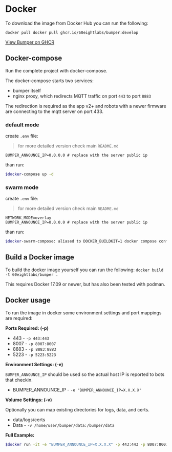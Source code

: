 # Docker

To download the image from Docker Hub you can run the following:

`docker pull docker pull ghcr.io/60eightlabs/bumper:develop`

[View Bumper on GHCR](https://github.com/60EightLabs/bumper/pkgs/container/bumper)

## Docker-compose

Run the complete project with docker-compose.

The docker-compose starts two services:

- bumper itself
- nginx proxy, which redirects MQTT traffic on port `443` to port `8883`

The redirection is required as the app v2+ and robots with a newer firmware
are connecting to the mqtt server on port 433.

### default mode

create `.env` file:

> for more detailed version check main `README.md`

```env
BUMPER_ANNOUNCE_IP=0.0.0.0 # replace with the server public ip
```

than run:

```sh
$docker-compose up -d
```

### swarm mode

create `.env` file:

> for more detailed version check main `README.md`

```env
NETWORK_MODE=overlay
BUMPER_ANNOUNCE_IP=0.0.0.0 # replace with the server public ip
```

than run:

```sh
$docker-swarm-compose: aliased to DOCKER_BUILDKIT=1 docker compose config | sed '1{/^name:/d}' | sed 's/published: "\(.*\)"/published: \1/' | DOCKER_BUILDKIT=1 CONFIG_VERSION=1 docker stack deploy --resolve-image=never --with-registry-auth --compose-file -
```

## Build a Docker image

To build the docker image yourself you can run the following:
`docker build -t 60eightlabs/bumper .`

This requires Docker 17.09 or newer, but has also been tested with podman.

## Docker usage

To run the image in docker some environment settings and port mappings are required:

**Ports Required: (-p)**

- 443 - `-p 443:443`
- 8007 - `-p 8007:8007`
- 8883 - `-p 8883:8883`
- 5223 - `-p 5223:5223`

**Environment Settings: (-e)**

`BUMPER_ANNOUNCE_IP` should be used so the actual host IP is reported to bots that checkin.

- BUMPER_ANNOUNCE_IP - `-e "BUMPER_ANNOUNCE_IP=X.X.X.X"`

**Volume Settings: (-v)**

Optionally you can map existing directories for logs, data, and certs.

- data/logs/certs
- Data - `-v /home/user/bumper/data:/bumper/data`

**Full Example:**

```sh
$docker run -it -e "BUMPER_ANNOUNCE_IP=X.X.X.X" -p 443:443 -p 8007:8007 -p 8883:8883 -p 5223:5223 -v /home/user/bumper/data:/bumper/data --name bumper 60eightlabs/bumper
```
